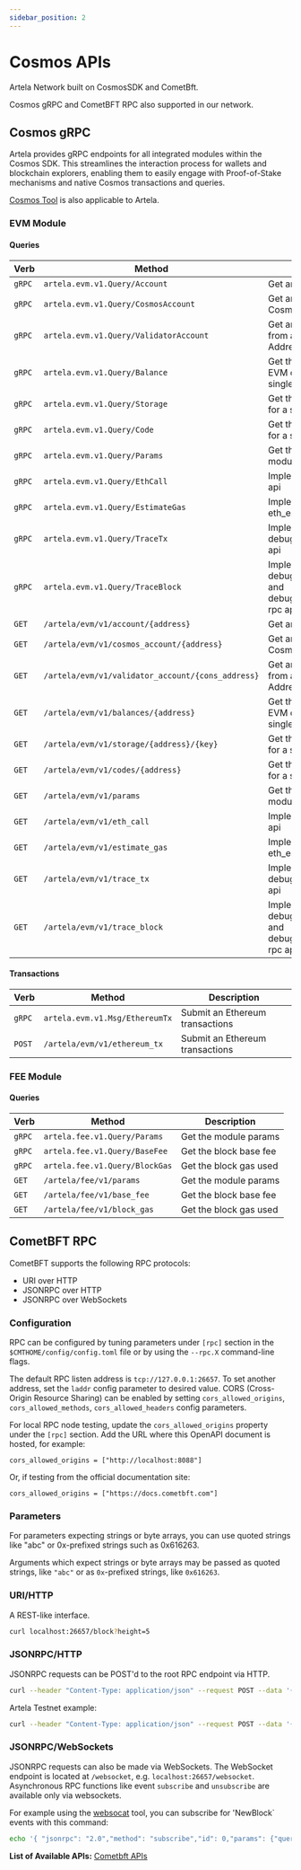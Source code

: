 ```yaml
---
sidebar_position: 2
---
```


# Cosmos APIs

Artela Network built on CosmosSDK and CometBft.

Cosmos gRPC and CometBFT RPC also supported in our network.

## Cosmos gRPC

Artela provides gRPC endpoints for all integrated modules within the Cosmos SDK. This streamlines the interaction process for wallets and blockchain explorers, enabling them to easily engage with Proof-of-Stake mechanisms and native Cosmos transactions and queries.

[Cosmos Tool](https://v1.cosmos.network/rpc/v0.45.1) is also applicable to Artela.

### EVM Module

#### Queries

| Verb   | Method                                               | Description                                                               |
| ------ | ---------------------------------------------------- | ------------------------------------------------------------------------- |
| `gRPC` | `artela.evm.v1.Query/Account`                     | Get an Ethereum account                                                   |
| `gRPC` | `artela.evm.v1.Query/CosmosAccount`               | Get an Ethereum account's Cosmos Address                                  |
| `gRPC` | `artela.evm.v1.Query/ValidatorAccount`            | Get an Ethereum account's from a validator consensus Address              |
| `gRPC` | `artela.evm.v1.Query/Balance`                     | Get the balance of a the EVM denomination for a single EthAccount.        |
| `gRPC` | `artela.evm.v1.Query/Storage`                     | Get the balance of all coins for a single account                         |
| `gRPC` | `artela.evm.v1.Query/Code`                        | Get the balance of all coins for a single account                         |
| `gRPC` | `artela.evm.v1.Query/Params`                      | Get the parameters of x/evm module                                        |
| `gRPC` | `artela.evm.v1.Query/EthCall`                     | Implements the eth_call rpc api                                           |
| `gRPC` | `artela.evm.v1.Query/EstimateGas`                 | Implements the eth_estimateGas rpc api                                    |
| `gRPC` | `artela.evm.v1.Query/TraceTx`                     | Implements the debug_traceTransaction rpc api                             |
| `gRPC` | `artela.evm.v1.Query/TraceBlock`                  | Implements the debug_traceBlockByNumber and debug_traceBlockByHash rpc api |
| `GET`  | `/artela/evm/v1/account/{address}`                | Get an Ethereum account                                                   |
| `GET`  | `/artela/evm/v1/cosmos_account/{address}`         | Get an Ethereum account's Cosmos Address                                  |
| `GET`  | `/artela/evm/v1/validator_account/{cons_address}` | Get an Ethereum account's from a validator consensus Address              |
| `GET`  | `/artela/evm/v1/balances/{address}`               | Get the balance of a the EVM denomination for a single EthAccount.        |
| `GET`  | `/artela/evm/v1/storage/{address}/{key}`          | Get the balance of all coins for a single account                         |
| `GET`  | `/artela/evm/v1/codes/{address}`                  | Get the balance of all coins for a single account                         |
| `GET`  | `/artela/evm/v1/params`                           | Get the parameters of x/evm module                                        |
| `GET`  | `/artela/evm/v1/eth_call`                         | Implements the eth_call rpc api                                           |
| `GET`  | `/artela/evm/v1/estimate_gas`                     | Implements the eth_estimateGas rpc api                                    |
| `GET`  | `/artela/evm/v1/trace_tx`                         | Implements the debug_traceTransaction rpc api                             |
| `GET`  | `/artela/evm/v1/trace_block`                      | Implements the debug_traceBlockByNumber and debug_traceBlockByHash rpc api |

#### Transactions

| Verb   | Method                            | Description                     |
| ------ | --------------------------------- | ------------------------------- |
| `gRPC` | `artela.evm.v1.Msg/EthereumTx` | Submit an Ethereum transactions |
| `POST` | `/artela/evm/v1/ethereum_tx`   | Submit an Ethereum transactions |

### FEE Module

#### Queries

| Verb   | Method                         | Description            |
|--------|--------------------------------|------------------------|
| `gRPC` | `artela.fee.v1.Query/Params`   | Get the module params  |
| `gRPC` | `artela.fee.v1.Query/BaseFee`  | Get the block base fee |
| `gRPC` | `artela.fee.v1.Query/BlockGas` | Get the block gas used |
| `GET`  | `/artela/fee/v1/params`        | Get the module params  |
| `GET`  | `/artela/fee/v1/base_fee`      | Get the block base fee |
| `GET`  | `/artela/fee/v1/block_gas`     | Get the block gas used |

## CometBFT RPC


CometBFT supports the following RPC protocols:

* URI over HTTP
* JSONRPC over HTTP
* JSONRPC over WebSockets

### Configuration

RPC can be configured by tuning parameters under `[rpc]` section in the
`$CMTHOME/config/config.toml` file or by using the `--rpc.X` command-line
flags.

The default RPC listen address is `tcp://127.0.0.1:26657`.
To set another address, set the `laddr` config parameter to desired value.
CORS (Cross-Origin Resource Sharing) can be enabled by setting
`cors_allowed_origins`, `cors_allowed_methods`, `cors_allowed_headers`
config parameters.

For local RPC node testing, update the `cors_allowed_origins` property under the `[rpc]` section. Add the URL where this OpenAPI document is hosted, for example:

  `cors_allowed_origins = ["http://localhost:8088"]`

Or, if testing from the official documentation site:

  `cors_allowed_origins = ["https://docs.cometbft.com"]`

### Parameters

For parameters expecting strings or byte arrays, you can use quoted strings like "abc" or 0x-prefixed strings such as 0x616263.

Arguments which expect strings or byte arrays may be passed as quoted
strings, like `"abc"` or as `0x`-prefixed strings, like `0x616263`.

### URI/HTTP

A REST-like interface.
```bash
curl localhost:26657/block?height=5
```
### JSONRPC/HTTP

JSONRPC requests can be POST'd to the root RPC endpoint via HTTP.
```bash
curl --header "Content-Type: application/json" --request POST --data '{"method": "block", "params": ["5"], "id": 1}' localhost:26657
```
Artela Testnet example:
```bash
curl --header "Content-Type: application/json" --request POST --data '{"method": "block", "params": ["5"], "id": 1}' 34.229.57.14:26657
```
### JSONRPC/WebSockets

JSONRPC requests can also be made via WebSockets.
The WebSocket endpoint is located at `/websocket`, e.g. `localhost:26657/websocket`.
Asynchronous RPC functions like event `subscribe` and `unsubscribe` are
available only via websockets.

For example using the [websocat](https://github.com/vi/websocat) tool, you can subscribe for 'NewBlock` events
with this command:
```bash
echo '{ "jsonrpc": "2.0","method": "subscribe","id": 0,"params": {"query": "tm.event='"'NewBlock'"'"} }' | websocat -n -t ws://127.0.0.1:26657/websocket
```

**List of Available APIs:** [Cometbft APIs](https://docs.cometbft.com/v0.38/rpc/#/Info)
